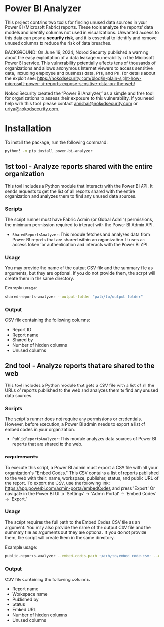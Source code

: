 # Power BI Analyzer

This project contains two tools for finding unused data sources in your Power BI (Microsoft Fabric) reports.
These tools analyze the reports' data models and identify columns not used in visualizations.
Unwanted access to this data can pose a __security risk__, and it is essential to identify and remove unused
columns to reduce the risk of data breaches.

BACKGROUND:
On June 19, 2024, Nokod Security published a warning about the easy exploitation of a data leakage vulnerability in the Microsoft Power BI service. This vulnerability potentially affects tens of thousands of organizations and allows anonymous Internet viewers to access sensitive data, including employee and business data, PHI, and PII. For details about the exploit see: https://nokodsecurity.com/blog/in-plain-sight-how-microsoft-power-bi-reports-expose-sensitive-data-on-the-web/

Nokod Security created the “Power BI Analyzer,” as a simple and free tool for organizations to assess their exposure to this vulnerability. 
If you need help with this tool, please contact amichai@nokodsecurity.com or uriya@nokodsecurity.com.

# Installation
To install the package, run the following command:

```bash
python3 -m pip install power-bi-analyzer
```

## 1st tool - Analyze reports shared with the entire organization
This tool includes a Python module that interacts with the Power BI API. It sends requests to get the list of all reports shared with the entire organization and analyzes them to find any unused data sources.

### Scripts
The script runner must have Fabric Admin (or Global Admin) permissions, the minimum permission required to interact with the Power BI Admin API.

- `SharedReportsAnalyzer`: This module fetches and analyzes data from Power BI reports that are shared within an organization. It uses an access token for authentication and interacts with the Power BI API.

### Usage
You may provide the name of the output CSV file and the summary file as arguments, but they are optional. If you do not provide them, the script will create them in the same directory.

Example usage:

```bash
shared-reports-analyzer --output-folder "path/to/output folder"
```

### Output
CSV file containing the following columns:
* Report ID
* Report name
* Shared by
* Number of hidden columns
* Unused columns

## 2nd tool - Analyze reports that are shared to the web
This tool includes a Python module that gets a CSV file with a list of all the URLs of reports published to the web and analyzes them to find any unused data sources.

### Scripts
The script's runner does not require any permissions or credentials. However, before execution, a Power BI admin needs to export a list of embed codes in your organization.

- `PublicReportsAnalyzer`: This module analyzes data sources of Power BI reports that are shared to the web.

### requirements
To execute this script, a Power BI admin must export a CSV file with all your organization's "Embed Codes."
This CSV contains a list of reports published to the web with their: name, workspace, publisher, status, and public URL
of the report. To export the CSV, use the following link: https://app.powerbi.com/admin-portal/embedCodes and press
'Export' Or navigate in the Power BI UI to 'Settings' -> 'Admin Portal' -> 'Embed Codes' -> 'Export.'
### Usage
The script requires the full path to the Embed Codes CSV file as an argument. You may also provide the name of the output CSV file and the summary file as arguments but 
they are optional. If you do not provide them, the script will create them in the same directory.

Example usage:

```bash
public-reports-analyzer --embed-codes-path "path/to/embed code.csv" --output-folder "path/to/output folder"
```

### Output
CSV file containing the following columns:
* Report name
* Workspace name
* Published by
* Status
* Embed URL
* Number of hidden columns
* Unused columns
